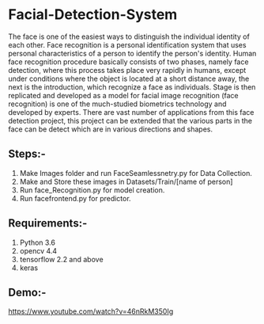 # Facial-Detection-System
The face is one of the easiest ways to distinguish the individual identity of each other. Face recognition is a personal identification system that uses personal characteristics of a person to identify the person's identity. Human face recognition procedure basically consists of two phases, namely face detection, where this process takes place very rapidly in humans, except under conditions where the object is located at a short distance away, the next is the introduction, which recognize a face as individuals. Stage is then replicated and developed as a model for facial image recognition (face recognition) is one of the much-studied biometrics technology and developed by experts. There are vast number of applications from this face detection project, this project can be extended that the various parts in the face can be detect which are in various directions and shapes.

## Steps:-
1. Make Images folder and run FaceSeamlessnetry.py for Data Collection.
2. Make and Store these images in Datasets/Train/[name of person]
3. Run face_Recognition.py for model creation.
4. Run facefrontend.py for predictor.

## Requirements:-
1. Python 3.6
2. opencv 4.4
3. tensorflow 2.2 and above
4. keras

## Demo:-
https://www.youtube.com/watch?v=46nRkM350Ig
